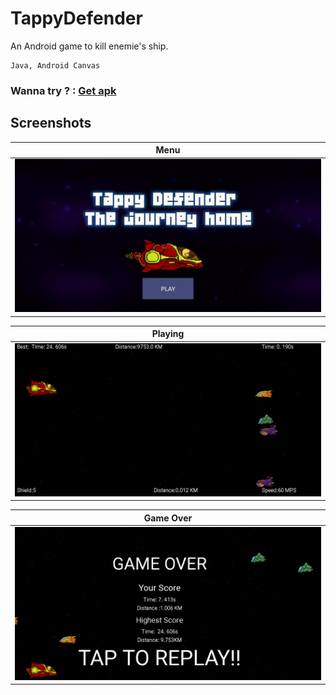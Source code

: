 # TappyDefender
An Android game to kill enemie's ship.
```
Java, Android Canvas
```

### Wanna try ? : [Get apk](https://drive.google.com/file/d/19zGVQXV5qT86EJtxYi7Ts0r82bVPGnnz/view?usp=sharing)

## Screenshots
| Menu      | 
|-----------------------------|
| <img src = "./screenshots/tap_play.jpg" width="560" > |

| Playing   | 
|-----------------------------|
|<img src = "./screenshots/tap_run.jpg" width="560" > |

| Game Over | 
|-----------------------------|
|<img src = "./screenshots/tap_game_over.jpg" width="560" > |
